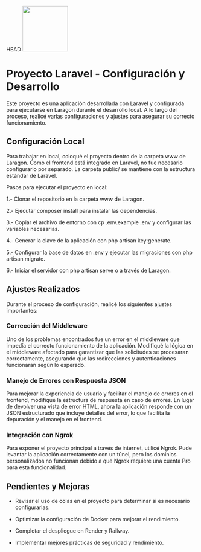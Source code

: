  HEAD
<img src="icon_pro5.png" width="120">

# **Proyecto Laravel - Configuración y Desarrollo**

Este proyecto es una aplicación desarrollada con Laravel y configurada para ejecutarse en Laragon durante el desarrollo local. A lo largo del proceso, realicé varias configuraciones y ajustes para asegurar su correcto funcionamiento.

## Configuración Local

Para trabajar en local, coloqué el proyecto dentro de la carpeta www de Laragon. Como el frontend está integrado en Laravel, no fue necesario configurarlo por separado. La carpeta public/ se mantiene con la estructura estándar de Laravel.

Pasos para ejecutar el proyecto en local:

1.- Clonar el repositorio en la carpeta www de Laragon.

2.- Ejecutar composer install para instalar las dependencias.

3.- Copiar el archivo de entorno con cp .env.example .env y configurar las variables necesarias.

4.- Generar la clave de la aplicación con php artisan key:generate.

5.- Configurar la base de datos en .env y ejecutar las migraciones con php artisan migrate.

6.- Iniciar el servidor con php artisan serve o a través de Laragon.

## Ajustes Realizados

Durante el proceso de configuración, realicé los siguientes ajustes importantes:

### Corrección del Middleware

Uno de los problemas encontrados fue un error en el middleware que impedía el correcto funcionamiento de la aplicación. Modifiqué la lógica en el middleware afectado para garantizar que las solicitudes se procesaran correctamente, asegurando que las redirecciones y autenticaciones funcionaran según lo esperado.

### Manejo de Errores con Respuesta JSON

Para mejorar la experiencia de usuario y facilitar el manejo de errores en el frontend, modifiqué la estructura de respuesta en caso de errores. En lugar de devolver una vista de error HTML, ahora la aplicación responde con un JSON estructurado que incluye detalles del error, lo que facilita la depuración y el manejo en el frontend.


### Integración con Ngrok

Para exponer el proyecto principal a través de internet, utilicé Ngrok. Pude levantar la aplicación correctamente con un túnel, pero los dominios personalizados no funcionan debido a que Ngrok requiere una cuenta Pro para esta funcionalidad.


## Pendientes y Mejoras

* Revisar el uso de colas en el proyecto para determinar si es necesario configurarlas.

* Optimizar la configuración de Docker para mejorar el rendimiento.

* Completar el despliegue en Render y Railway.

* Implementar mejores prácticas de seguridad y rendimiento.
